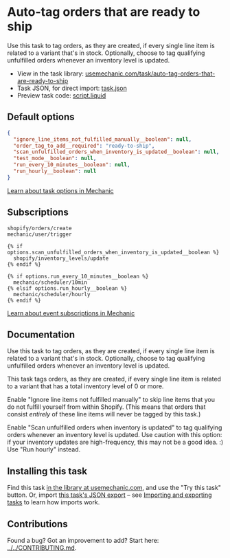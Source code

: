 # Auto-tag orders that are ready to ship

Use this task to tag orders, as they are created, if every single line item is related to a variant that's in stock. Optionally, choose to tag qualifying unfulfilled orders whenever an inventory level is updated.

* View in the task library: [usemechanic.com/task/auto-tag-orders-that-are-ready-to-ship](https://usemechanic.com/task/auto-tag-orders-that-are-ready-to-ship)
* Task JSON, for direct import: [task.json](../../tasks/auto-tag-orders-that-are-ready-to-ship.json)
* Preview task code: [script.liquid](./script.liquid)

## Default options

```json
{
  "ignore_line_items_not_fulfilled_manually__boolean": null,
  "order_tag_to_add__required": "ready-to-ship",
  "scan_unfulfilled_orders_when_inventory_is_updated__boolean": null,
  "test_mode__boolean": null,
  "run_every_10_minutes__boolean": null,
  "run_hourly__boolean": null
}
```

[Learn about task options in Mechanic](https://docs.usemechanic.com/article/471-task-options)

## Subscriptions

```liquid
shopify/orders/create
mechanic/user/trigger

{% if options.scan_unfulfilled_orders_when_inventory_is_updated__boolean %}
  shopify/inventory_levels/update
{% endif %}

{% if options.run_every_10_minutes__boolean %}
  mechanic/scheduler/10min
{% elsif options.run_hourly__boolean %}
  mechanic/scheduler/hourly
{% endif %}
```

[Learn about event subscriptions in Mechanic](https://docs.usemechanic.com/article/408-subscriptions)

## Documentation

Use this task to tag orders, as they are created, if every single line item is related to a variant that's in stock. Optionally, choose to tag qualifying unfulfilled orders whenever an inventory level is updated.

This task tags orders, as they are created, if every single line item is related to a variant that has a total inventory level of 0 or more.

Enable "Ignore line items not fulfilled manually" to skip line items that you do not fulfill yourself from within Shopify. (This means that orders that consist _entirely_ of these line items will never be tagged by this task.)

Enable "Scan unfulfilled orders when inventory is updated" to tag qualifying orders whenever an inventory level is updated. Use caution with this option: if your inventory updates are high-frequency, this may not be a good idea. :) Use "Run hourly" instead.

## Installing this task

Find this task [in the library at usemechanic.com](https://usemechanic.com/task/auto-tag-orders-that-are-ready-to-ship), and use the "Try this task" button. Or, import [this task's JSON export](../../tasks/auto-tag-orders-that-are-ready-to-ship.json) – see [Importing and exporting tasks](https://docs.usemechanic.com/article/505-importing-and-exporting-tasks) to learn how imports work.

## Contributions

Found a bug? Got an improvement to add? Start here: [../../CONTRIBUTING.md](../../CONTRIBUTING.md).
